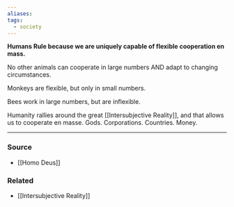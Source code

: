 ```yaml
---
aliases: 
tags:
  - society
---
```

**Humans Rule because we are uniquely capable of flexible cooperation en mass.**

No other animals can cooperate in large numbers AND adapt to changing circumstances. 

Monkeys are flexible, but only in small numbers.

Bees work in large numbers, but are inflexible. 

Humanity rallies around the great [[Intersubjective Reality]], and that allows us to cooperate en masse. Gods. Corporations. Countries. Money. 

---

### Source
- [[Homo Deus]]

### Related
- [[Intersubjective Reality]]